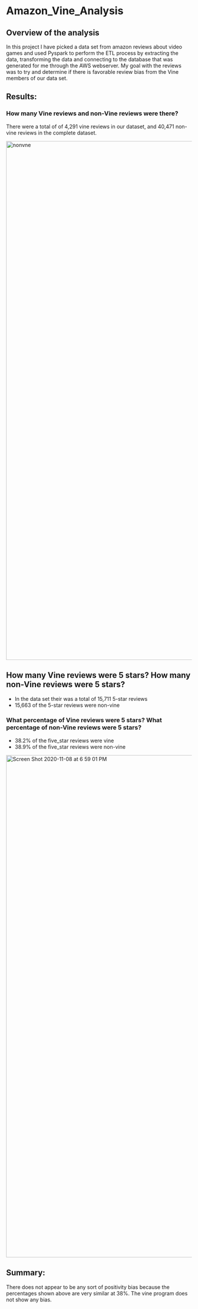 # Amazon_Vine_Analysis


## Overview of the analysis

In this project I have picked a data set from amazon reviews about video games and used Pyspark to perform the ETL process by extracting the data, transforming the data and connecting to the database that was generated for me through the AWS webserver. My goal with the reviews was to try and determine if there is favorable review bias from the Vine members of our data set.

## Results: 

### How many Vine reviews and non-Vine reviews were there?
There were a total of of 4,291 vine reviews in our dataset, and 40,471 non-vine reviews in the complete dataset.


<img width="1406" alt="nonvne" src="https://user-images.githubusercontent.com/67278193/98488023-cbceda00-21f4-11eb-8f84-271b002ea5af.png">

## How many Vine reviews were 5 stars? How many non-Vine reviews were 5 stars?
 - In the data set their was a total of 15,711 5-star reviews
 - 15,663 of the 5-star reviews were non-vine

### What percentage of Vine reviews were 5 stars? What percentage of non-Vine reviews were 5 stars?
- 38.2% of the five_star reviews were vine
- 38.9% of the five_star reviews were non-vine


<img width="1361" alt="Screen Shot 2020-11-08 at 6 59 01 PM" src="https://user-images.githubusercontent.com/67278193/98488026-cec9ca80-21f4-11eb-96ee-4aad73f98509.png">

## Summary: 
There does not appear to be any sort of positivity bias because the percentages shown above are very similar at 38%. The vine program does not show any bias.
